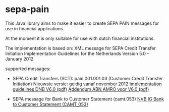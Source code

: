 sepa-pain
=========

This Java library aims to make it easier to create SEPA PAIN messages for use in financial applications.

At the moment it is only suitable for use with dutch financial institutions.

The implementation is based on:
XML message for SEPA Credit Transfer Initiation Implementation Guidelines for the Netherlands
Version 5.0 – January 2012

supported messages:
* SEPA Credit Transfers (SCT): pain.001.001.03  (Customer Credit Transfer Initiation)
  Nieuwste versie: geldig vanaf november 2012
  [Implementation guidelines DNB V6.0 (pdf)](http://www.abnamro.nl/nl/images/Generiek/PDFs/020_Zakelijk/01_Betalingsverkeer/Betaalvereniging_IG_SEPA_Credit_Transfer_6-0.pdf)
  [Addendum ABN AMRO voor V6.0 (pdf)](http://www.abnamro.nl/nl/images/Generiek/PDFs/020_Zakelijk/01_Betalingsverkeer/Addendum_on_the_XML_Message_for_SEPA_Credit_Transfer_Initiation_version_6-0.pdf)

* SEPA message for Bank to Customer Statement (camt.053)
  [NVB IG Bank to Customer Statement (CAMT_053)](http://www.abnamro.nl/nl/images/Generiek/PDFs/020_Zakelijk/01_Betalingsverkeer/NVB_IG_Bank_to_Customer_Statement_\(CAMT_053\)_v0_99_final.pdf)

